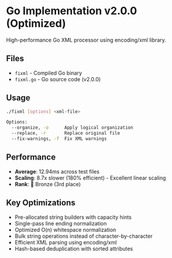 # Go Implementation v2.0.0 (Optimized)

High-performance Go XML processor using encoding/xml library.

## Files
- `fixml` - Compiled Go binary
- `fixml.go` - Go source code (v2.0.0)

## Usage
```bash
./fixml [options] <xml-file>

Options:
  --organize, -o      Apply logical organization
  --replace, -r       Replace original file  
  --fix-warnings, -f  Fix XML warnings
```

## Performance
- **Average**: 12.94ms across test files
- **Scaling**: 8.7x slower (180% efficient) - Excellent linear scaling
- **Rank**: 🥉 Bronze (3rd place)

## Key Optimizations
- Pre-allocated string builders with capacity hints
- Single-pass line ending normalization
- Optimized O(n) whitespace normalization
- Bulk string operations instead of character-by-character
- Efficient XML parsing using encoding/xml
- Hash-based deduplication with sorted attributes
